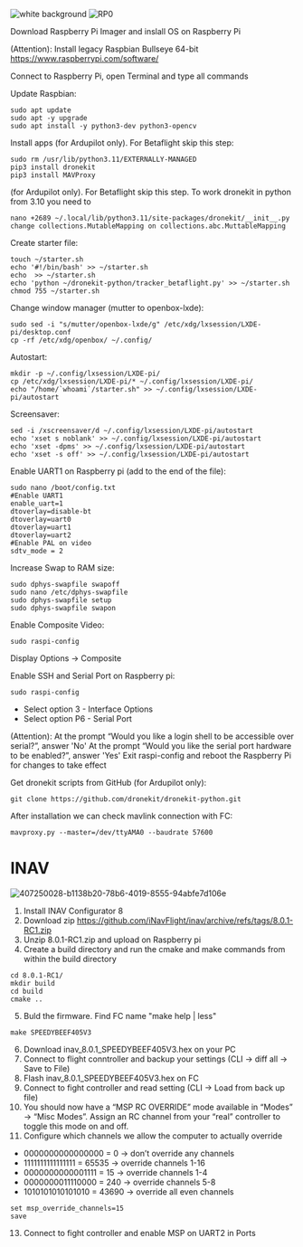 
![white background](https://github.com/user-attachments/assets/b1138b20-78b6-4019-8555-94abfe7d106e)
![RP0](https://github.com/user-attachments/assets/c0970898-2d92-4a27-a1f0-996b5a072682)

Download Raspberry Pi Imager and inslall OS on Raspberry Pi

(Attention):
Install legacy Raspbian Bullseye 64-bit
https://www.raspberrypi.com/software/

Connect to Raspberry Pi, open Terminal and type all commands

Update Raspbian:
```
sudo apt update
sudo apt -y upgrade
sudo apt install -y python3-dev python3-opencv
```
Install apps (for Ardupilot only). For Betaflight skip this step:
```
sudo rm /usr/lib/python3.11/EXTERNALLY-MANAGED
pip3 install dronekit
pip3 install MAVProxy
```
(for Ardupilot only). For Betaflight skip this step. To work dronekit in python from 3.10 you need to
```
nano +2689 ~/.local/lib/python3.11/site-packages/dronekit/__init__.py
change collections.MutableMapping on collections.abc.MuttableMapping
```
Create starter file:
```
touch ~/starter.sh
echo '#!/bin/bash' >> ~/starter.sh
echo  >> ~/starter.sh
echo 'python ~/dronekit-python/tracker_betaflight.py' >> ~/starter.sh
chmod 755 ~/starter.sh
```
Change window manager (mutter to openbox-lxde):
```
sudo sed -i "s/mutter/openbox-lxde/g" /etc/xdg/lxsession/LXDE-pi/desktop.conf
cp -rf /etc/xdg/openbox/ ~/.config/
```
Autostart:
```
mkdir -p ~/.config/lxsession/LXDE-pi/
cp /etc/xdg/lxsession/LXDE-pi/* ~/.config/lxsession/LXDE-pi/
echo "/home/`whoami`/starter.sh" >> ~/.config/lxsession/LXDE-pi/autostart
```
Screensaver:
```
sed -i /xscreensaver/d ~/.config/lxsession/LXDE-pi/autostart
echo 'xset s noblank' >> ~/.config/lxsession/LXDE-pi/autostart
echo 'xset -dpms' >> ~/.config/lxsession/LXDE-pi/autostart
echo 'xset -s off' >> ~/.config/lxsession/LXDE-pi/autostart
```
Enable UART1 on Raspberry pi (add to the end of the file):
```
sudo nano /boot/config.txt
#Enable UART1
enable_uart=1
dtoverlay=disable-bt
dtoverlay=uart0
dtoverlay=uart1
dtoverlay=uart2
#Enable PAL on video
sdtv_mode = 2
```
Increase Swap to RAM size:
```
sudo dphys-swapfile swapoff
sudo nano /etc/dphys-swapfile
sudo dphys-swapfile setup
sudo dphys-swapfile swapon
```
Enable Composite Video:
```
sudo raspi-config
```
Display Options -> Composite

Enable SSH and Serial Port on Raspberry pi:
```
sudo raspi-config
```
-	Select option 3 - Interface Options
-	Select option P6 - Serial Port

(Attention):
At the prompt “Would you like a login shell to be accessible over serial?”, answer 'No'
At the prompt “Would you like the serial port hardware to be enabled?”, answer 'Yes'
Exit raspi-config and reboot the Raspberry Pi for changes to take effect

Get dronekit scripts from GitHub (for Ardupilot only):
```
git clone https://github.com/dronekit/dronekit-python.git
```

After installation we can check mavlink connection with FC:
```
mavproxy.py --master=/dev/ttyAMA0 --baudrate 57600
```
# INAV
![407250028-b1138b20-78b6-4019-8555-94abfe7d106e](https://github.com/user-attachments/assets/535540e5-59ea-4d84-a134-116e57c7c9ab)

1. Install INAV Configurator 8
2. Download zip https://github.com/iNavFlight/inav/archive/refs/tags/8.0.1-RC1.zip
3. Unzip 8.0.1-RC1.zip and upload on Raspberry pi
4. Create a build directory and run the cmake and make commands from within the build directory
```
cd 8.0.1-RC1/ 
mkdir build
cd build
cmake ..
```
5. Buld the firmware. Find FC name "make help | less"
```
make SPEEDYBEEF405V3
```
6. Download inav_8.0.1_SPEEDYBEEF405V3.hex on your PC
7. Connect to flight conntroller and backup your settings (CLI -> diff all -> Save to File)
9. Flash inav_8.0.1_SPEEDYBEEF405V3.hex on FC
10. Connect to fight controller and read setting (CLI -> Load from back up file)
11. You should now have a “MSP RC OVERRIDE” mode available in “Modes” -> “Misc Modes”. Assign an RC channel from  your “real” controller to toggle this mode on and off.
12. Configure which channels we allow the computer to actually override
- 0000000000000000 = 0 -> don’t override any channels
- 1111111111111111 = 65535 -> override channels 1-16
- 0000000000001111 = 15 -> override channels 1-4
- 0000000011110000 = 240 -> override channels 5-8
- 1010101010101010 = 43690 -> override all even channels
```
set msp_override_channels=15
save
```
13.  Connect to fight controller and enable MSP on UART2 in Ports

